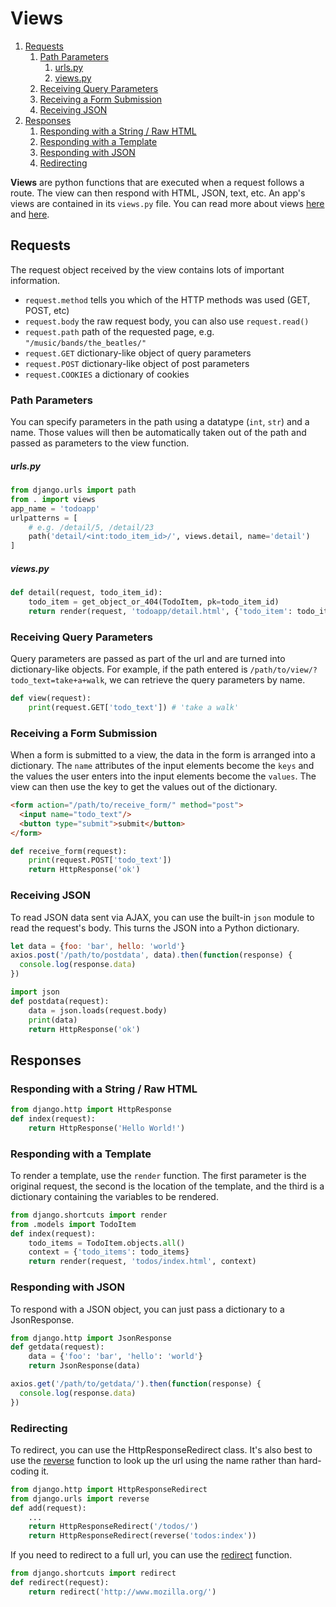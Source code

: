 
# Views

1. [Requests](#requests)
   1. [Path Parameters](#path-parameters)
         1. [urls.py](#urlspy)
         2. [views.py](#viewspy)
   2. [Receiving Query Parameters](#receiving-query-parameters)
   3. [Receiving a Form Submission](#receiving-a-form-submission)
   4. [Receiving JSON](#receiving-json)
2. [Responses](#responses)
   1. [Responding with a String / Raw HTML](#responding-with-a-string--raw-html)
   2. [Responding with a Template](#responding-with-a-template)
   3. [Responding with JSON](#responding-with-json)
   4. [Redirecting](#redirecting)


**Views** are python functions that are executed when a request follows a route. The view can then respond with HTML, JSON, text, etc. An app's views are contained in its `views.py` file. You can read more about views [here](https://docs.djangoproject.com/en/3.0/topics/http/views/) and [here](https://docs.djangoproject.com/en/3.0/ref/request-response/).


## Requests

The request object received by the view contains lots of important information.

- `request.method` tells you which of the HTTP methods was used (GET, POST, etc)
- `request.body` the raw request body, you can also use `request.read()`
- `request.path` path of the requested page, e.g. `"/music/bands/the_beatles/"`
- `request.GET` dictionary-like object of query parameters
- `request.POST` dictionary-like object of post parameters
- `request.COOKIES` a dictionary of cookies


### Path Parameters

You can specify parameters in the path using a datatype (`int`, `str`) and a name. Those values will then be automatically taken out of the path and passed as parameters to the view function.

##### urls.py
```python
from django.urls import path
from . import views
app_name = 'todoapp'
urlpatterns = [
    # e.g. /detail/5, /detail/23
    path('detail/<int:todo_item_id>/', views.detail, name='detail')
]
```

##### views.py

```python
def detail(request, todo_item_id):
    todo_item = get_object_or_404(TodoItem, pk=todo_item_id)
    return render(request, 'todoapp/detail.html', {'todo_item': todo_item})
```


### Receiving Query Parameters

Query parameters are passed as part of the url and are turned into dictionary-like objects. For example, if the path entered is `/path/to/view/?todo_text=take+a+walk`, we can retrieve the query parameters by name.

```python
def view(request):
    print(request.GET['todo_text']) # 'take a walk'
```


### Receiving a Form Submission

When a form is submitted to a view, the data in the form is arranged into a dictionary. The `name` attributes of the input elements become the `keys` and the values the user enters into the input elements become the `values`. The view can then use the key to get the values out of the dictionary.


```html
<form action="/path/to/receive_form/" method="post">
  <input name="todo_text"/>
  <button type="submit">submit</button>
</form>
```


```python
def receive_form(request):
    print(request.POST['todo_text'])
    return HttpResponse('ok')
```


### Receiving JSON

To read JSON data sent via AJAX, you can use the built-in `json` module to read the request's body. This turns the JSON into a Python dictionary.


```javascript
let data = {foo: 'bar', hello: 'world'}
axios.post('/path/to/postdata', data).then(function(response) {
  console.log(response.data)
})
```

```python
import json
def postdata(request):
    data = json.loads(request.body)
    print(data)
    return HttpResponse('ok')
```


## Responses

### Responding with a String / Raw HTML

```python
from django.http import HttpResponse
def index(request):
    return HttpResponse('Hello World!')
```

### Responding with a Template

To render a template, use the `render` function. The first parameter is the original request, the second is the location of the template, and the third is a dictionary containing the variables to be rendered.

```python
from django.shortcuts import render
from .models import TodoItem
def index(request):
    todo_items = TodoItem.objects.all()
    context = {'todo_items': todo_items}
    return render(request, 'todos/index.html', context)
```

### Responding with JSON

To respond with a JSON object, you can just pass a dictionary to a JsonResponse.

```python
from django.http import JsonResponse
def getdata(request):
    data = {'foo': 'bar', 'hello': 'world'}
    return JsonResponse(data)
```

```javascript
axios.get('/path/to/getdata/').then(function(response) {
  console.log(response.data)
})
```


### Redirecting

To redirect, you can use the HttpResponseRedirect class. It's also best to use the [reverse](https://docs.djangoproject.com/en/2.2/ref/urlresolvers/#reverse) function to look up the url using the name rather than hard-coding it.

```python
from django.http import HttpResponseRedirect
from django.urls import reverse
def add(request):
    ...
    return HttpResponseRedirect('/todos/')
    return HttpResponseRedirect(reverse('todos:index'))
```

If you need to redirect to a full url, you can use the [redirect](https://docs.djangoproject.com/en/2.2/topics/http/shortcuts/#redirect) function.

```python
from django.shortcuts import redirect
def redirect(request):
    return redirect('http://www.mozilla.org/')
```
